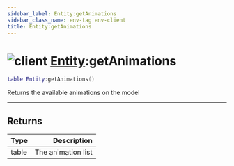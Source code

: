 ```yaml
---
sidebar_label: Entity:getAnimations
sidebar_class_name: env-tag env-client
title: Entity:getAnimations
---
```


# <img src='/img/wiki/client.png' alt='client' data-tag='env-tag' /> [Entity](../entity/README.md):getAnimations

```lua
table Entity:getAnimations()
```

Returns the available animations on the model<br/>

-----------------
## Returns

| Type   | Description |
| ------ | ----------: |
| table | The animation list |

